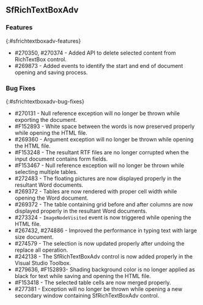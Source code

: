 ## SfRichTextBoxAdv

### Features
{:#sfrichtextboxadv-features}

* \#270350, \#270374 - Added API to delete selected content from RichTextBox control.
* \#269873 - Added events to identify the start and end of document opening and saving process.

### Bug Fixes
{:#sfrichtextboxadv-bug-fixes}

* \#270131 - Null reference exception will no longer be thrown while exporting the document.
* \#F152893 - White space between the words is now preserved properly while opening the HTML file.
* \#269360 - Argument exception will no longer be thrown while opening the HTML file.
* \#F153248 - The resultant RTF files are no longer corrupted when the input document contains form fields.
* \#F153467 - Null reference exception will no longer be thrown while selecting multiple tables.
* \#272483 - The floating pictures are now displayed properly in the resultant Word documents.
* \#269372 - Tables are now rendered with proper cell width while opening the Word document.
* \#269372 - The table containing grid before and after columns are now displayed properly in the resultant Word documents. 
* \#273324 - `ImageNodeVisited` event is now triggered while opening the HTML file.
* \#267432, \#274886 - Improved the performance in typing text with large size document.
* \#274579 - The selection is now updated properly after undoing the replace all operation.
* \#242138 - The SfRichTextBoxAdv control is now added properly in the Visual Studio Toolbox.
* \#279636, \#F152893- Shading background color is no longer applied as black for text while saving and opening the HTML file.
* \#F153418 - The selected table cells are now merged properly.
* \#277381 - Exception will no longer be thrown while opening a new secondary window containing SfRichTextBoxAdv control.